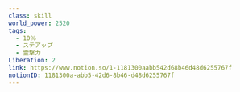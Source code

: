```yaml
---
class: skill
world_power: 2520
tags:
  - 10％
  - ステアップ
  - 霊撃力
Liberation: 2
link: https://www.notion.so/1-1181300aabb542d68b46d48d6255767f
notionID: 1181300a-abb5-42d6-8b46-d48d6255767f
---
```

